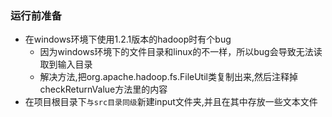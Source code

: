 ### 运行前准备
- 在windows环境下使用1.2.1版本的hadoop时有个bug
    - 因为windows环境下的文件目录和linux的不一样，所以bug会导致无法读取到输入目录
    - 解决方法,把org.apache.hadoop.fs.FileUtil类复制出来,然后注释掉checkReturnValue方法里的内容
- 在项目根目录下`与src目录同级`新建input文件夹,并且在其中存放一些文本文件